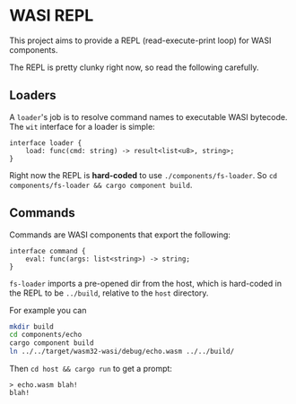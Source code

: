 # WASI REPL

This project aims to provide a REPL (read-execute-print loop) for
WASI components.

The REPL is pretty clunky right now, so read the following carefully.

## Loaders

A `loader`'s job is to resolve command names to executable WASI
bytecode. The `wit` interface for a loader is simple:

```wit
interface loader {
    load: func(cmd: string) -> result<list<u8>, string>;
}
```

Right now the REPL is **hard-coded** to use `./components/fs-loader`.
So `cd components/fs-loader && cargo component build`.

## Commands

Commands are WASI components that export the following:

```wit
interface command {
    eval: func(args: list<string>) -> string;
}
```

`fs-loader` imports a pre-opened dir from the host, which is
hard-coded in the REPL to be `../build`, relative to the `host`
directory.

For example you can 

```sh
mkdir build
cd components/echo
cargo component build
ln ../../target/wasm32-wasi/debug/echo.wasm ../../build/
```

Then `cd host && cargo run` to get a prompt:

```
> echo.wasm blah!
blah!
```
